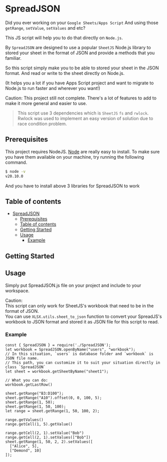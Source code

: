 
# SpreadJSON

Did you ever working on your `Google Sheets/Apps Script` And using those `getRange`, `setValue`, `setValues` and etc?


This JS script will help you to do that directly on `Node.js`.


By `SpreadJSON` are designed to use a popular `SheetJS` Node.js library to stored your sheet in the format of JSON and provide a methods that you familiar.

So this script simply make you to be able to stored your sheet in the JSON format. And read or write to the sheet directly on Node.js.

(It helps you a lot if you have Apps Script project and want to migrate to Node.js to run faster and wherever you want!)

Caution: This project still not complete. There's a lot of features to add to make it more general and easier to use.

> This script use 3 dependencies which is `SheetJS` `fs` and `rwlock`.<br>
> Rwlock was used to implement an easy version of solution due to race condition problem.

## Prerequisites

This project requires NodeJS.
[Node](http://nodejs.org/) are really easy to install.
To make sure you have them available on your machine,
try running the following command.

```sh
$ node -v
v20.10.0
```

And you have to install above 3 libraries for SpreadJSON to work

## Table of contents

- [SpreadJSON](#SpreadJSON)
  - [Prerequisites](#prerequisites)
  - [Table of contents](#table-of-contents)
  - [Getting Started](#getting-started)
  - [Usage](#usage)
    - [Example](#example)

## Getting Started

## Usage

Simply put SpreadJSON.js file on your project and include to your workspace.

Caution:
<br>This script can only work for SheetJS's workbook that need to be in the format of JSON.
<br>You can use `XLSX.utils.sheet_to_json` function to convert your SpreadJS's workbook to JSON format and stored it as JSON file for this script to read.

### Example

```tsx
const { SpreadJSON } = require('./SpreadJSON');
let workbook = SpreadJSON.openByName("users", "workbook");
// In this situation, `users` is database folder and `workbook` is JSON file name.
// This path, you can customize it to suit your situation directly in class `SpreadJSON`
let sheet = workbook.getSheetByName("sheet1");

// What you can do:
workbook.getLastRow()

sheet.getRange("B3:D100");
sheet.getRange("A10").offset(0, 0, 100, 5);
sheet.getRange(1, 50);
sheet.getRange(1, 50, 100);
let range = sheet.getRange(1, 50, 100, 2);

range.getValues()
range.getCell(1, 5).getValue()

range.getCell(2, 1).setValue("Bob")
range.getCell(2, 1).setValues(["Bob"])
sheet.getRange(1, 50, 2, 2).setValues([
  ["Alice", 5],
  ["Demond", 10]
]);
```
